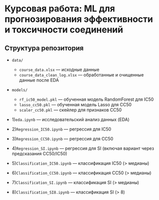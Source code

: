 # Курсовая работа: ML для прогнозирования эффективности и токсичности соединений

## Структура репозитория

  - `data/`  
    - `course_data.xlsx` — исходные данные
    - `course_data_clean_log.xlsx` — обработанные и очищенные данные после EDA


  - `models/`
    - `rf_ic50_model.pkl` — обученная модель RandomForest для IC50
    - `lasso_cc50.pkl` — обученная модель Lasso для CC50
    - `scaler_cc50.pkl` — скейлер для признаков CC50
      
  - 1)`eda.ipynb` — исследовательский анализ данных (EDA)
  - 2)`Regression_IC50.ipynb` — регрессия для IC50
  - 3)`Regression_CC50.ipynb` — регрессия для CC50
  - 4)`Regression_SI.ipynb` — регрессия для SI (включая вариант через предсказания CC50/IC50)
  - 5)`Classification_IC50.ipynb` — классификация IC50 (> медианы)
  - 6)`Classification_CC50.ipynb` — классификация CC50 (> медианы)
  - 7)`Classification_SI.ipynb` — классификация SI (> медианы)
  - 8)`Classification_SI8.ipynb` — классификация SI (> 8)

